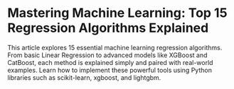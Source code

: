 # Mastering Machine Learning: Top 15 Regression Algorithms Explained

This article explores 15 essential machine learning regression algorithms. From basic Linear Regression to advanced models like XGBoost and CatBoost, each method is explained simply and paired with real-world examples. Learn how to implement these powerful tools using Python libraries such as scikit-learn, xgboost, and lightgbm.
